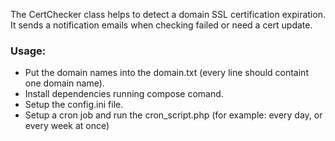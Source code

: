 The CertChecker class helps to detect a domain SSL certification expiration.
It sends a notification emails when checking failed or need a cert update.

### Usage:

- Put the domain names into the domain.txt (every line should containt one domain name).
- Install dependencies running compose comand.
- Setup the config.ini file.
- Setup a cron job and run the cron_script.php (for example: every day, or every week at once)